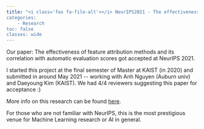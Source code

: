```yaml
---
title: "<i class='fas fa-file-alt'></i> NeurIPS2021 - The effectiveness of feature attribution maps
categories: 
    - Research
toc: false
classes: wide
---
```


Our paper: The effectiveness of feature attribution methods and its correlation with automatic evaluation scores got accepted at NeurIPS 2021.

I started this project at the final semester of Master at KAIST (in 2020) and submitted in around May 2021 -- working with Anh Nguyen (Auburn univ) and Daeyoung Kim (KAIST). We had 4/4 reviewers suggesting this paper for acceptance :) 

More info on this research can be found [here](https://twitter.com/anh_ng8/status/1399778101773561858).

For those who are not familiar with NeurIPS, this is the most prestigious venue for Machine Learning research or AI in general. 